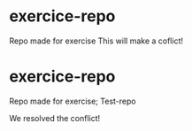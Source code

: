# exercice-repo   
Repo made for exercise
This will make a coflict!

# exercice-repo
Repo made for exercise;
Test-repo

We resolved the conflict!
